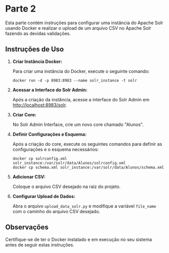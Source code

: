 # Parte 2

Esta parte contém instruções para configurar uma instância do Apache Solr usando Docker e realizar o upload de um arquivo CSV no Apache Solr fazendo as devidas validações.

## Instruções de Uso

1. **Criar Instância Docker:**

   Para criar uma instância do Docker, execute o seguinte comando:

   ```
   docker run -d -p 8983:8983 --name solr_instance -t solr
   ```

2. **Acessar a Interface do Solr Admin:**

   Após a criação da instância, acesse a interface do Solr Admin em [http://localhost:8983/solr](http://localhost:8983/solr).

3. **Criar Core:**

   No Solr Admin Interface, crie um novo core chamado "Alunos".

4. **Definir Configurações e Esquema:**

   Após a criação do core, execute os seguintes comandos para definir as configurações e o esquema necessários:

   ```
   docker cp solrconfig.xml solr_instance:/var/solr/data/Alunos/solrconfig.xml
   docker cp schema.xml solr_instance:/var/solr/data/Alunos/schema.xml
   ```

5. **Adicionar CSV:**

   Coloque o arquivo CSV desejado na raiz do projeto.

6. **Configurar Upload de Dados:**

   Abra o arquivo `upload_data_solr.py` e modifique a variável `file_name` com o caminho do arquivo CSV desejado.

## Observações

Certifique-se de ter o Docker instalado e em execução no seu sistema antes de seguir estas instruções.
